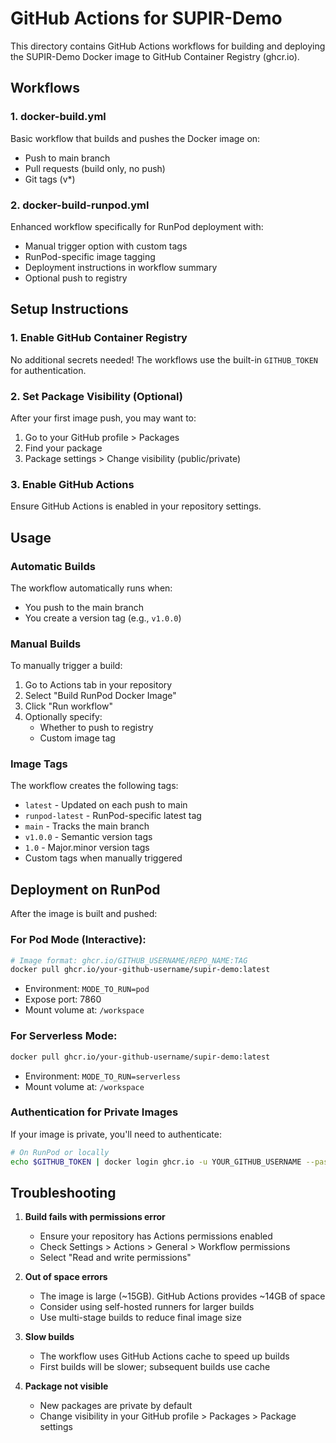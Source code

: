 # GitHub Actions for SUPIR-Demo

This directory contains GitHub Actions workflows for building and deploying the SUPIR-Demo Docker image to GitHub Container Registry (ghcr.io).

## Workflows

### 1. docker-build.yml
Basic workflow that builds and pushes the Docker image on:
- Push to main branch
- Pull requests (build only, no push)
- Git tags (v*)

### 2. docker-build-runpod.yml
Enhanced workflow specifically for RunPod deployment with:
- Manual trigger option with custom tags
- RunPod-specific image tagging
- Deployment instructions in workflow summary
- Optional push to registry

## Setup Instructions

### 1. Enable GitHub Container Registry
No additional secrets needed! The workflows use the built-in `GITHUB_TOKEN` for authentication.

### 2. Set Package Visibility (Optional)
After your first image push, you may want to:
1. Go to your GitHub profile > Packages
2. Find your package
3. Package settings > Change visibility (public/private)

### 3. Enable GitHub Actions
Ensure GitHub Actions is enabled in your repository settings.

## Usage

### Automatic Builds
The workflow automatically runs when:
- You push to the main branch
- You create a version tag (e.g., `v1.0.0`)

### Manual Builds
To manually trigger a build:
1. Go to Actions tab in your repository
2. Select "Build RunPod Docker Image"
3. Click "Run workflow"
4. Optionally specify:
   - Whether to push to registry
   - Custom image tag

### Image Tags
The workflow creates the following tags:
- `latest` - Updated on each push to main
- `runpod-latest` - RunPod-specific latest tag
- `main` - Tracks the main branch
- `v1.0.0` - Semantic version tags
- `1.0` - Major.minor version tags
- Custom tags when manually triggered

## Deployment on RunPod

After the image is built and pushed:

### For Pod Mode (Interactive):
```bash
# Image format: ghcr.io/GITHUB_USERNAME/REPO_NAME:TAG
docker pull ghcr.io/your-github-username/supir-demo:latest
```
- Environment: `MODE_TO_RUN=pod`
- Expose port: 7860
- Mount volume at: `/workspace`

### For Serverless Mode:
```bash
docker pull ghcr.io/your-github-username/supir-demo:latest
```
- Environment: `MODE_TO_RUN=serverless`
- Mount volume at: `/workspace`

### Authentication for Private Images
If your image is private, you'll need to authenticate:
```bash
# On RunPod or locally
echo $GITHUB_TOKEN | docker login ghcr.io -u YOUR_GITHUB_USERNAME --password-stdin
```

## Troubleshooting

1. **Build fails with permissions error**
   - Ensure your repository has Actions permissions enabled
   - Check Settings > Actions > General > Workflow permissions
   - Select "Read and write permissions"

2. **Out of space errors**
   - The image is large (~15GB). GitHub Actions provides ~14GB of space
   - Consider using self-hosted runners for larger builds
   - Use multi-stage builds to reduce final image size

3. **Slow builds**
   - The workflow uses GitHub Actions cache to speed up builds
   - First builds will be slower; subsequent builds use cache

4. **Package not visible**
   - New packages are private by default
   - Change visibility in your GitHub profile > Packages > Package settings